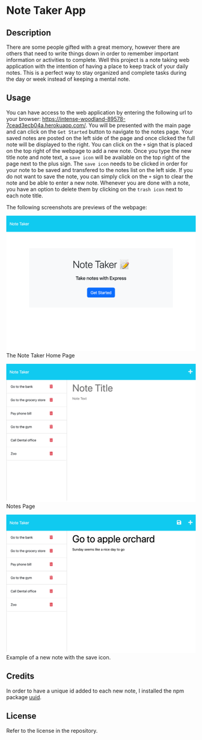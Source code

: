# Note Taker App

## Description

There are some people gifted with a great memory, however there are others that need to write things down in order to remember important information or activities to complete. Well this project is a note taking web application with the intention of having a place to keep track of your daily notes. This is a perfect way to stay organized and complete tasks during the day or week instead of keeping a mental note.

## Usage

You can have access to the web application by entering the following url to your browser: https://intense-woodland-89578-7cead3ecb04a.herokuapp.com/. You will be presented with the main page and can click on the `Get Started` button to navigate to the notes page. Your saved notes are posted on the left side of the page and once clicked the full note will be displayed to the right. You can click on the `+` sign that is placed on the top right of the webpage to add a new note. Once you type the new title note and note text, a `save icon` will be available on the top right of the page next to the plus sign. The `save icon` needs to be clicked in order for your note to be saved and transfered to the notes list on the left side. If you do not want to save the note, you can simply click on the `+` sign to clear the note and be able to enter a new note. Whenever you are done with a note, you have an option to delete them by clicking on the `trash icon` next to each note title. 

The following screenshots are previews of the webpage:

![HomePage](/public/assets/images/NoteTaker-homepage.png)
The Note Taker Home Page

![NotesPage](/public/assets/images/NoteTaker-notespage.png)
Notes Page

![NoteExample](/public/assets/images/Note-example.png)
Example of a new note with the save icon.

## Credits

In order to have a unique id added to each new note, I installed the npm package [uuid](https://www.npmjs.com/package/uuid).

## License

Refer to the license in the repository.